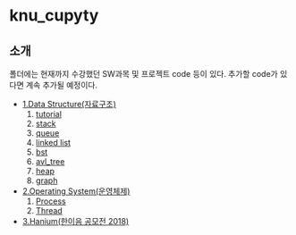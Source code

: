 # knu_cupyty
## 소개
폴더에는 현재까지 수강했던 SW과목 및 프로젝트 code 등이 있다. 추가할 code가 있다면 계속 추가될 예정이다.
<ul>
      <li><a href="#data">1.Data Structure(자료구조)</a>
            <ol>
                  <li type="1"><a href="#tutorial">tutorial</a></li>
                  <li type="1"><a href="#stack">stack</a></li>
                  <li type="1"><a href="#queue">queue</a></li>
                  <li type="1"><a href="#llist">linked list</a></li>
                  <li type="1"><a href="#bst">bst</a></li>
                  <li type="1"><a href="#avl">avl_tree</a></li>
                  <li type="1"><a href="#heap">heap</a></li>
                  <li type="1"><a href="#graph">graph</a></li>
            </ol>
      </li>
      <li><a href="#os">2.Operating System(운영체제)</a>
            <ol>
                  <li type="1"><a href="#process">Process</a></li>
                  <li type="1"><a href="#thread">Thread</a></li>
            </ol>
      </li>
      <li><a href="#hanium">3.Hanium(한이음 공모전 2018)</a></li>
</ul>
